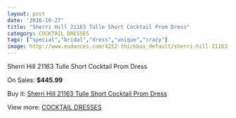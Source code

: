 ```yaml
---
layout: post
date: '2016-10-27'
title: "Sherri Hill 21163 Tulle Short Cocktail Prom Dress"
category: COCKTAIL DRESSES
tags: ["special","bridal","dress","unique","crazy"]
image: http://www.eudances.com/4252-thickbox_default/sherri-hill-21163-tulle-short-cocktail-prom-dress.jpg
---
```

Sherri Hill 21163 Tulle Short Cocktail Prom Dress

On Sales: **$445.99**
<a href="https://www.eudances.com/en/cocktail-dresses/1414-sherri-hill-21163-tulle-short-cocktail-prom-dress.html"><amp-img layout="responsive" width="600" height="600" src="//www.eudances.com/4252-thickbox_default/sherri-hill-21163-tulle-short-cocktail-prom-dress.jpg" alt="Sherri Hill 21163 Tulle Short Cocktail Prom Dress 0" /></a>
<a href="https://www.eudances.com/en/cocktail-dresses/1414-sherri-hill-21163-tulle-short-cocktail-prom-dress.html"><amp-img layout="responsive" width="600" height="600" src="//www.eudances.com/4253-thickbox_default/sherri-hill-21163-tulle-short-cocktail-prom-dress.jpg" alt="Sherri Hill 21163 Tulle Short Cocktail Prom Dress 1" /></a>
<a href="https://www.eudances.com/en/cocktail-dresses/1414-sherri-hill-21163-tulle-short-cocktail-prom-dress.html"><amp-img layout="responsive" width="600" height="600" src="//www.eudances.com/4254-thickbox_default/sherri-hill-21163-tulle-short-cocktail-prom-dress.jpg" alt="Sherri Hill 21163 Tulle Short Cocktail Prom Dress 2" /></a>
<a href="https://www.eudances.com/en/cocktail-dresses/1414-sherri-hill-21163-tulle-short-cocktail-prom-dress.html"><amp-img layout="responsive" width="600" height="600" src="//www.eudances.com/4255-thickbox_default/sherri-hill-21163-tulle-short-cocktail-prom-dress.jpg" alt="Sherri Hill 21163 Tulle Short Cocktail Prom Dress 3" /></a>
<a href="https://www.eudances.com/en/cocktail-dresses/1414-sherri-hill-21163-tulle-short-cocktail-prom-dress.html"><amp-img layout="responsive" width="600" height="600" src="//www.eudances.com/4256-thickbox_default/sherri-hill-21163-tulle-short-cocktail-prom-dress.jpg" alt="Sherri Hill 21163 Tulle Short Cocktail Prom Dress 4" /></a>

Buy it: [Sherri Hill 21163 Tulle Short Cocktail Prom Dress](https://www.eudances.com/en/cocktail-dresses/1414-sherri-hill-21163-tulle-short-cocktail-prom-dress.html "Sherri Hill 21163 Tulle Short Cocktail Prom Dress")

View more: [COCKTAIL DRESSES](https://www.eudances.com/en/14-cocktail-dresses "COCKTAIL DRESSES")